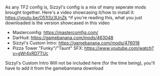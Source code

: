 As any TF2 config is, Sizzyl's config is a mix of many seperate mods brought together.
Here's a video showcasing it/how to install it: https://youtu.be/O51l3z3UnZk
^if you're reading this, what you just downloaded is the version showcased in this video

- Mastercomfig: https://mastercomfig.com/
- DarHud: https://gamebanana.com/mods/463048
- Sizzyl's Custom Intro: https://gamebanana.com/mods/476018
- Pizza Tower "Funky"/"Taunt" SFX: https://www.youtube.com/watch?v=gWr4xRD7TUc

Sizzyl's Custom Intro Will not be included here (for the time being), you'll have to add it from the gamebannana download
